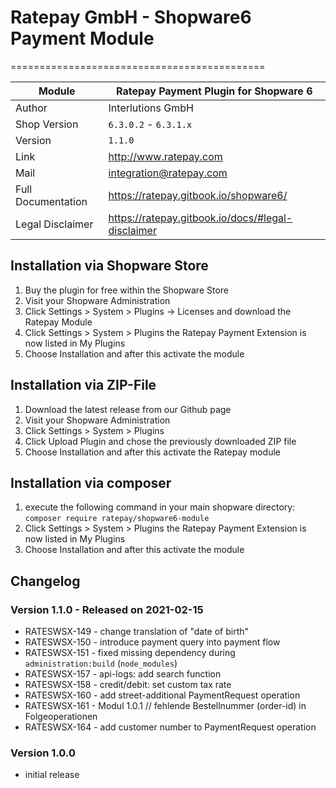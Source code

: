 # Ratepay GmbH - Shopware6 Payment Module
============================================

|Module | Ratepay Payment Plugin for Shopware 6
|------|----------
|Author | Interlutions GmbH
|Shop Version | `6.3.0.2` - `6.3.1.x`
|Version | `1.1.0`
|Link | http://www.ratepay.com
|Mail | integration@ratepay.com
|Full Documentation | https://ratepay.gitbook.io/shopware6/
|Legal Disclaimer|https://ratepay.gitbook.io/docs/#legal-disclaimer

## Installation via Shopware Store
1. Buy the plugin for free within the Shopware Store
2. Visit your Shopware Administration
3. Click Settings > System > Plugins -> Licenses and download the Ratepay Module 
4. Click Settings > System > Plugins the Ratepay Payment Extension is now listed in My Plugins
5. Choose Installation and after this activate the module 

## Installation via ZIP-File 
1. Download the latest release from our Github page
2. Visit your Shopware Administration
3. Click Settings > System > Plugins
4. Click Upload Plugin and chose the previously downloaded ZIP file
5. Choose Installation and after this activate the Ratepay module 

## Installation via composer
1. execute the following command in your main shopware directory: `composer require ratepay/shopware6-module`
2. Click Settings > System > Plugins the Ratepay Payment Extension is now listed in My Plugins
3. Choose Installation and after this activate the module 

## Changelog

### Version 1.1.0 - Released on 2021-02-15
* RATESWSX-149 - change translation of "date of birth"
* RATESWSX-150 - introduce payment query into payment flow
* RATESWSX-151 - fixed missing dependency during `administration:build` (`node_modules`)
* RATESWSX-157 - api-logs: add search function
* RATESWSX-158 - credit/debit: set custom tax rate
* RATESWSX-160 - add street-additional PaymentRequest operation
* RATESWSX-161 - Modul 1.0.1 // fehlende Bestellnummer (order-id) in Folgeoperationen
* RATESWSX-164 - add customer number to PaymentRequest operation

### Version 1.0.0
- initial release
